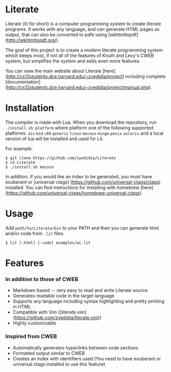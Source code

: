 # Literate

Literate (lit for short) is a computer programming system to create literate programs. It works with any language, and can generate HTML pages as output, that can also be converted to pdfs using [wkhtmltopdf] (http://wkhtmltopdf.org/).

The goal of this project is to create a modern literate programming system which keeps most, if not all of the features of Knuth and Levy's CWEB system, but simplifies the system and adds even more features.

You can view the main website about Literate [here] (http://cs12students.dce.harvard.edu/~zyedidia/project) including complete [documentation] (http://cs12students.dce.harvard.edu/~zyedidia/project/manual.php).

# Installation

The compiler is made with Lua. When you download the repository, run `./install.sh platform` where platform one of the following supported platforms: `aix` `bsd` `c89` `generic` `linux` `macosx` `mingw` `posix` `solaris` and a local version of lua will be installed and used for Lit.

For example:

```
$ git clone https://github.com/zyedidia/Literate
$ cd Literate
$ ./install.sh macosx
```

In addition, if you would like an index to be generated, you must have exuberant or [universal ctags] (https://github.com/universal-ctags/ctags) installed. You can find instructions for installing with homebrew [here] (https://github.com/universal-ctags/homebrew-universal-ctags).

# Usage

Add `path/to/Literate/bin` to your PATH and then you can generate html and/or code from `.lit` files.

```
$ lit [-html] [-code] examples/wc.lit
```

# Features
### In addition to those of CWEB
* Markdown based -- very easy to read and write Literate source.
* Generates readable code in the target language
* Supports any language including syntax highlighting and pretty printing in HTML
* Compatible with Vim ([literate.vim] (https://github.com/zyedidia/literate.vim))
* Highly customizable

### Inspired from CWEB
* Automatically generates hyperlinks between code sections
* Formatted output similar to CWEB
* Creates an index with identifiers used (You need to have exuberant or universal ctags installed to use this feature)
